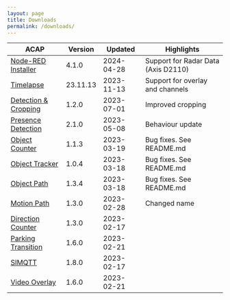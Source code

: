 ```yaml
---
layout: page
title: Downloads
permalink: /downloads/
---
```


|ACAP | Version| Updated | Highlights |
|------------------------ |---------- |------------ |-------------------------- |
|[Node-RED Installer](https://acap.juhlin.me/package/Nodered) |4.1.0 |2024-04-28 | Support for Radar Data (Axis D2110) |
|[Timelapse](https://acap.juhlin.me/package/timelapseme) |23.11.13 |2023-11-13 | Support for overlay and channels |
|[Detection & Cropping](https://acap.juhlin.me/package/detection) |1.2.0 |2023-07-01 | Improved cropping |
|[Presence Detection](https://acap.juhlin.me/package/presence) |2.1.0 |2023-05-08 | Behaviour update |
|[Object Counter](https://acap.juhlin.me/package/ObjectCounter) |1.1.3 |2023-03-19 | Bug fixes.  See README.md |
|[Object Tracker](https://acap.juhlin.me/package/ObjectTracker) |1.0.4 |2023-03-18 | Bug fixes.  See README.md |
|[Object Path](https://acap.juhlin.me/package/ObjectPath) |1.3.4 |2023-03-18 | Bug fixes.  See README.md |
|[Motion Path](https://acap.juhlin.me/package/MotionPath) |1.3.0 |2023-02-28 | Changed name |
|[Direction Counter](https://acap.juhlin.me/package/directioncounter) |1.3.0 |2023-02-17 | |
|[Parking Transition](https://acap.juhlin.me/package/parking) |1.6.0 |2023-02-21 | |
|[SIMQTT](https://acap.juhlin.me/package/simqtt) |1.8.0 |2023-02-17 | |
|[Video Overlay](https://acap.juhlin.me/package/xoverlay) |1.6.0 |2023-02-21 | |
